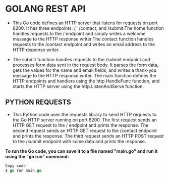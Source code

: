 # GOLANG  REST API

- This Go code defines an HTTP server that listens for requests on port 8200. It has three endpoints: /,' /contact, and /submit.The home function handles requests to the / endpoint and simply writes a welcome message to the HTTP response writer.The contact function handles requests to the /contact endpoint and writes an email address to the HTTP response writer.

- The submit function handles requests to the /submit endpoint and processes form data sent in the request body. It parses the form data, gets the values for the name and email fields, and writes a thank-you message to the HTTP response writer. The main function defines the HTTP endpoints and handlers using the http.HandleFunc function, and starts the HTTP server using the http.ListenAndServe function.

## PYTHON REQUESTS

- This Python code uses the requests library to send HTTP requests to the Go HTTP server running on port 8200.
The first request sends an HTTP GET request to the / endpoint and prints the response. The second request sends an HTTP GET request to the /contact endpoint and prints the response. The third request sends an HTTP POST request to the /submit endpoint with some data and prints the response.

**To run the Go code, you can save it to a file named "main.go" and run it using the "go run" command:**

```go
Copy code
$ go run main.go
```
